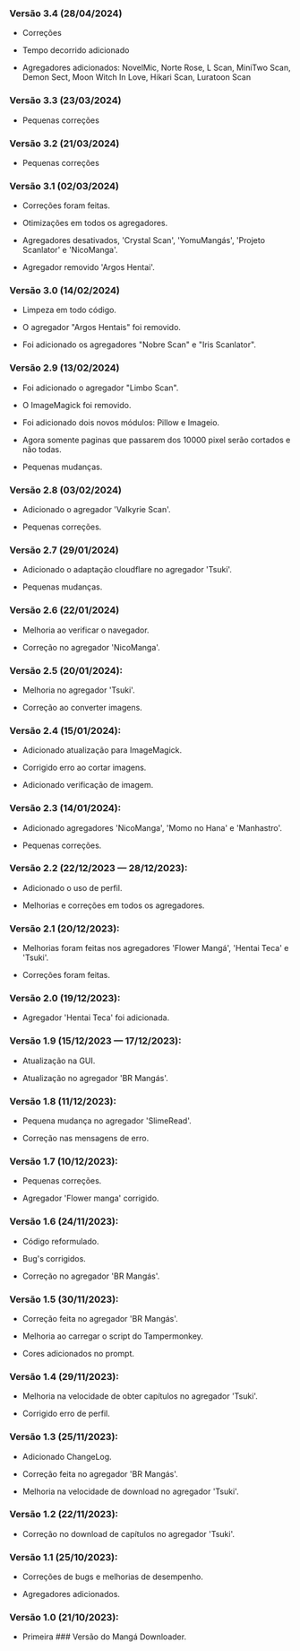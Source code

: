 ### Versão 3.4 (28/04/2024)

- Correções

- Tempo decorrido adicionado

- Agregadores adicionados: NovelMic, Norte Rose, L Scan, MiniTwo Scan, Demon Sect, Moon Witch In Love, Hikari Scan, Luratoon Scan


### Versão 3.3 (23/03/2024)

- Pequenas correções

### Versão 3.2 (21/03/2024)

- Pequenas correções

### Versão 3.1 (02/03/2024)

- Correções foram feitas.

- Otimizações em todos os agregadores.

- Agregadores desativados, 'Crystal Scan', 'YomuMangás', 'Projeto Scanlator' e 'NicoManga'.

- Agregador removido 'Argos Hentai'.

### Versão 3.0 (14/02/2024)

- Limpeza em todo código.

- O agregador "Argos Hentais" foi removido.

- Foi adicionado os agregadores "Nobre Scan" e "Iris Scanlator".

### Versão 2.9 (13/02/2024)

- Foi adicionado o agregador "Limbo Scan".

- O ImageMagick foi removido.

- Foi adicionado dois novos módulos: Pillow e Imageio.

- Agora somente paginas que passarem dos 10000 pixel serão cortados e não todas.

- Pequenas mudanças.

### Versão 2.8 (03/02/2024)

- Adicionado o agregador 'Valkyrie Scan'.

- Pequenas correções.

### Versão 2.7 (29/01/2024)

- Adicionado o adaptação cloudflare no agregador 'Tsuki'.

- Pequenas mudanças.

### Versão 2.6 (22/01/2024)

- Melhoria ao verificar o navegador.

- Correção no agregador 'NicoManga'.

### Versão 2.5 (20/01/2024):

- Melhoria no agregador 'Tsuki'.

- Correção ao converter imagens.

### Versão 2.4 (15/01/2024):

- Adicionado atualização para ImageMagick.

- Corrigido erro ao cortar imagens.

- Adicionado verificação de imagem.

### Versão 2.3 (14/01/2024):

- Adicionado agregadores 'NicoManga', 'Momo no Hana' e 'Manhastro'.

- Pequenas correções.

### Versão 2.2 (22/12/2023 — 28/12/2023):

- Adicionado o uso de perfil.

- Melhorias e correções em todos os agregadores.

### Versão 2.1 (20/12/2023):

- Melhorias foram feitas nos agregadores 'Flower Mangá', 'Hentai Teca' e 'Tsuki'.

- Correções foram feitas.

### Versão 2.0 (19/12/2023):

- Agregador 'Hentai Teca' foi adicionada.

### Versão 1.9 (15/12/2023 — 17/12/2023):

- Atualização na GUI.

- Atualização no agregador 'BR Mangás'.

### Versão 1.8 (11/12/2023):

- Pequena mudança no agregador 'SlimeRead'.

- Correção nas mensagens de erro.

### Versão 1.7 (10/12/2023):

- Pequenas correções.

- Agregador 'Flower manga' corrigido.

### Versão 1.6 (24/11/2023):

- Código reformulado.

- Bug's corrigidos.

- Correção no agregador 'BR Mangás'.

### Versão 1.5 (30/11/2023):

- Correção feita no agregador 'BR Mangás'.

- Melhoria ao carregar o script do Tampermonkey.

- Cores adicionados no prompt.

### Versão 1.4 (29/11/2023):

- Melhoria na velocidade de obter capítulos no agregador 'Tsuki'.

- Corrigido erro de perfil.

### Versão 1.3 (25/11/2023):

- Adicionado ChangeLog.

- Correção feita no agregador 'BR Mangás'.

- Melhoria na velocidade de download no agregador 'Tsuki'.

### Versão 1.2 (22/11/2023):

- Correção no download de capítulos no agregador 'Tsuki'.

### Versão 1.1 (25/10/2023):

- Correções de bugs e melhorias de desempenho.

- Agregadores adicionados.

### Versão 1.0 (21/10/2023):

- Primeira ### Versão do Mangá Downloader.